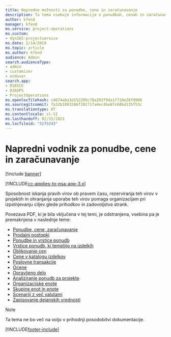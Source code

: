 ```yaml
---
title: Napredne možnosti za ponudbe, cene in zaračunavanje
description: Ta tema vsebuje informacije o ponudbah, cenah in zaračunavanju v aplikaciji Project Service Automation.
author: kfend
manager: kfend
ms.service: project-operations
ms.custom:
- dyn365-projectservice
ms.date: 2/14/2019
ms.topic: article
ms.author: kfend
audience: Admin
search.audienceType:
- admin
- customizer
- enduser
search.app:
- D365CE
- D365PS
- ProjectOperations
ms.openlocfilehash: c4674aba1d152289c78a202f9da1f710e28f9960
ms.sourcegitcommit: fa32b1893286f20271fa4ec4be8fc68bd135f53c
ms.translationtype: HT
ms.contentlocale: sl-SI
ms.lasthandoff: 02/15/2021
ms.locfileid: "5275243"
---
```

# <a name="advanced-quoting-pricing-and-billing-guide"></a>Napredni vodnik za ponudbe, cene in zaračunavanje

[!include [banner](../../includes/psa-now-project-operations.md)]

[!INCLUDE[cc-applies-to-psa-app-3.x](../../includes/cc-applies-to-psa-app-3x.md)]

Sposobnost iskanja pravih virov ob pravem času, rezerviranja teh virov v projektih in ohranjanja uporabe teh virov pomaga organizacijam pri izpolnjevanju ciljev glede prihodkov in zadovoljstva strank. 

Povezava PDF, ki je bila vključena v tej temi, je odstranjena, vsebina pa je premaknjena v naslednje teme:

- [Ponudbe, cene, zaračunavanje](../quote-bill-price.md)
- [Prodajni postopki](../basic-sales-process.md)
- [Ponudbe in vrstice ponudb](../basic-quote-lines.md)
- [Vrstice ponudb, ki temeljijo na izdelkih](../product-based-quote-lines.md)
- [Oblikovanje cen](../basic-pricing.md)
- [Cene v katalogu izdelkov](../product-catalog-pricing.md)
- [Poslovne transakcije](../basic-business-transactions.md)
- [Ocene](../estimates.md)
- [Opravljeno delo](../actuals.md)
- [Analiziranje ponudb za projekte](../basic-analyzing-quotes.md)
- [Organizacijske enote](../advanced-organizational.md)
- [Skupine enot in enote](../advanced-units.md)
- [Scenariji z več valutami](../advanced-currency.md)
- [Zapisovanje dejanskih vrednosti](../advanced-actuals.md)

> [!NOTE]
> Ta tema ne bo več na voljo v prihodnji posodobitvi dokumentacije. 


[!INCLUDE[footer-include](../../includes/footer-banner.md)]